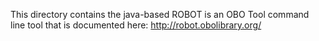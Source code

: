 This directory contains the java-based ROBOT is an OBO Tool command line tool that is documented here: 
http://robot.obolibrary.org/
